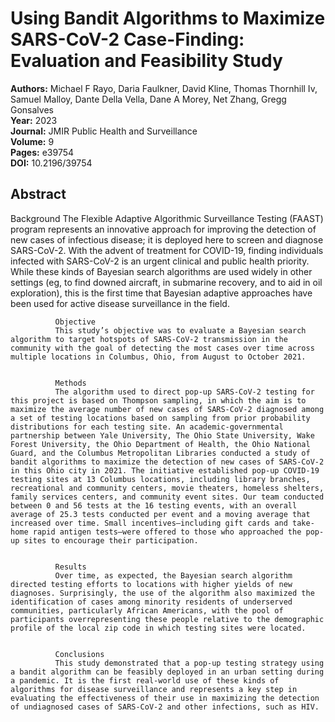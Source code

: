 # Using Bandit Algorithms to Maximize SARS-CoV-2 Case-Finding: Evaluation and Feasibility Study

**Authors:** Michael F Rayo, Daria Faulkner, David Kline, Thomas Thornhill Iv, Samuel Malloy, Dante Della Vella, Dane A Morey, Net Zhang, Gregg Gonsalves  
**Year:** 2023  
**Journal:** JMIR Public Health and Surveillance  
**Volume:** 9  
**Pages:** e39754  
**DOI:** 10.2196/39754  

## Abstract
Background
              The Flexible Adaptive Algorithmic Surveillance Testing (FAAST) program represents an innovative approach for improving the detection of new cases of infectious disease; it is deployed here to screen and diagnose SARS-CoV-2. With the advent of treatment for COVID-19, finding individuals infected with SARS-CoV-2 is an urgent clinical and public health priority. While these kinds of Bayesian search algorithms are used widely in other settings (eg, to find downed aircraft, in submarine recovery, and to aid in oil exploration), this is the first time that Bayesian adaptive approaches have been used for active disease surveillance in the field.
            
            
              Objective
              This study’s objective was to evaluate a Bayesian search algorithm to target hotspots of SARS-CoV-2 transmission in the community with the goal of detecting the most cases over time across multiple locations in Columbus, Ohio, from August to October 2021.
            
            
              Methods
              The algorithm used to direct pop-up SARS-CoV-2 testing for this project is based on Thompson sampling, in which the aim is to maximize the average number of new cases of SARS-CoV-2 diagnosed among a set of testing locations based on sampling from prior probability distributions for each testing site. An academic-governmental partnership between Yale University, The Ohio State University, Wake Forest University, the Ohio Department of Health, the Ohio National Guard, and the Columbus Metropolitan Libraries conducted a study of bandit algorithms to maximize the detection of new cases of SARS-CoV-2 in this Ohio city in 2021. The initiative established pop-up COVID-19 testing sites at 13 Columbus locations, including library branches, recreational and community centers, movie theaters, homeless shelters, family services centers, and community event sites. Our team conducted between 0 and 56 tests at the 16 testing events, with an overall average of 25.3 tests conducted per event and a moving average that increased over time. Small incentives—including gift cards and take-home rapid antigen tests—were offered to those who approached the pop-up sites to encourage their participation.
            
            
              Results
              Over time, as expected, the Bayesian search algorithm directed testing efforts to locations with higher yields of new diagnoses. Surprisingly, the use of the algorithm also maximized the identification of cases among minority residents of underserved communities, particularly African Americans, with the pool of participants overrepresenting these people relative to the demographic profile of the local zip code in which testing sites were located.
            
            
              Conclusions
              This study demonstrated that a pop-up testing strategy using a bandit algorithm can be feasibly deployed in an urban setting during a pandemic. It is the first real-world use of these kinds of algorithms for disease surveillance and represents a key step in evaluating the effectiveness of their use in maximizing the detection of undiagnosed cases of SARS-CoV-2 and other infections, such as HIV.

